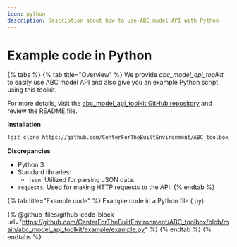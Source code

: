 ```yaml
---
icon: python
description: Description about how to use ABC model API with Python
---
```


# Example code in Python

{% tabs %}
{% tab title="Overview" %}
We provide _abc\_model\_api\_toolkit_ to easily use ABC model API and also give you an example Python script using this toolkit.&#x20;

For more details, visit the [abc\_model\_api\_toolkit GitHub repository](https://github.com/CenterForTheBuiltEnvironment/ABC_toolbox/tree/main/abc_model_api_toolkit) and review the README file.

**Installation**

```sh
!git clone https://github.com/CenterForTheBuiltEnvironment/ABC_toolbox.git
```

**Discrepancies**

* Python 3
* Standard libraries:
  * `json`: Utilized for parsing JSON data.
* `requests`: Used for making HTTP requests to the API.
{% endtab %}

{% tab title="Example code" %}
Example code in a Python file (.py):

{% @github-files/github-code-block url="https://github.com/CenterForTheBuiltEnvironment/ABC_toolbox/blob/main/abc_model_api_toolkit/example/example.py" %}
{% endtab %}
{% endtabs %}
